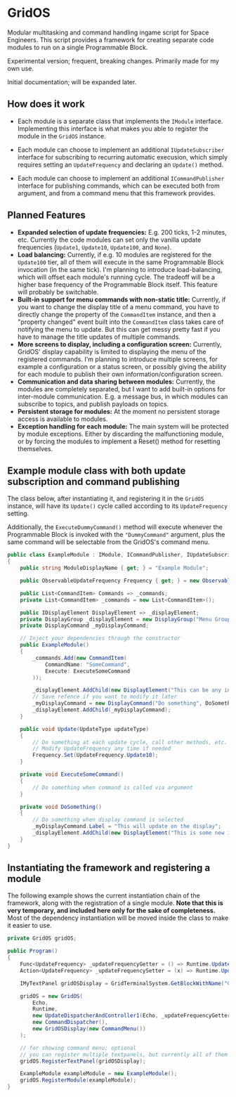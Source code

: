 # GridOS
Modular multitasking and command handling ingame script for Space Engineers. This script provides a framework for creating separate code modules to run on a single Programmable Block.

Experimental version; frequent, breaking changes. Primarily made for my own use.

Initial documentation; will be expanded later.

## How does it work

- Each module is a separate class that implements the `IModule` interface. Implementing this interface is what makes you able to register the module in the `GridOS` instance.

- Each module can choose to implement an additional `IUpdateSubscriber` interface for subscribing to recurring automatic execusion, which simply requires setting an `UpdateFrequency` and declaring an `Update()` method.

- Each module can choose to implement an additional `ICommandPublisher` interface for publishing commands, which can be executed both from argument, and from a command menu that this framework provides.

## Planned Features

- **Expanded selection of update frequencies:** E.g. 200 ticks, 1-2 minutes, etc. Currently the code modules can set only the vanilla update frequencies (`Update1`, `Update10`, `Update100`, and `None`).
- **Load balancing:** Currently, if e.g. 10 modules are registered for the `Update100` tier, all of them will execute in the same Programmable Block invocation (in the same tick). I'm planning to introduce load-balancing, which will offset each module's running cycle. The tradeoff will be a higher base frequency of the Programmable Block itself. This feature will probably be switchable.
- **Built-in support for menu commands with non-static title:** Currently, if you want to change the display title of a menu command, you have to directly change the property of the `CommandItem` instance, and then a "property changed" event built into the `CommandItem` class takes care of notifying the menu to update. But this can get messy pretty fast if you have to manage the title updates of multiple commands.
- **More screens to display, including a configuration screen:** Currently, GridOS' display capability is limited to displaying the menu of the registered commands. I'm planning to introduce multiple screens, for example a configuration or a status screen, or possibly giving the ability for each module to publish their own information/configuration screen.
- **Communication and data sharing between modules:** Currently, the modules are completely separated, but I want to add built-in options for inter-module communication. E.g. a message bus, in which modules can subscribe to topics, and publish payloads on topics.
- **Persistent storage for modules:** At the moment no persistent storage access is available to modules.
- **Exception handling for each module:** The main system will be protected by module exceptions. Either by discarding the malfunctioning module, or by forcing the modules to implement a Reset() method for resetting themselves.

## Example module class with both update subscription and command publishing

The class below, after instantiating it, and registering it in the `GridOS` instance, will have its `Update()` cycle called according to its `UpdateFrequency` setting.

Additionally, the `ExecuteDummyCommand()` method will execute whenever the Programmable Block is invoked with the `"DummyCommand"` argument, plus the same command will be selectable from the GridOS's command menu.

```csharp
public class ExampleModule : IModule, ICommandPublisher, IUpdateSubscriber, IDisplayElementPublisher
{
    public string ModuleDisplayName { get; } = "Example Module";

    public ObservableUpdateFrequency Frequency { get; } = new ObservableUpdateFrequency(UpdateFrequency.Update100);

    public List<CommandItem> Commands => _commands;
    private List<CommandItem> _commands = new List<CommandItem>();

    public IDisplayElement DisplayElement => _displayElement;
    private DisplayGroup _displayElement = new DisplayGroup("Menu Group");
    private DisplayCommand _myDisplayCommand;

    // Inject your dependencies through the constructor
    public ExampleModule()
    {
        _commands.Add(new CommandItem(
            CommandName: "SomeCommand",
            Execute: ExecuteSomeCommand
        ));

        _displayElement.AddChild(new DisplayElement("This can be any information"));
        // Save refence if you want to modify it later
        _myDisplayCommand = new DisplayCommand("Do something", DoSomething);
        _displayElement.AddChild(_myDisplayCommand);
    }

    public void Update(UpdateType updateType)
    {
        // Do something at each update cycle, call other methods, etc.
        // Modify UpdateFrequency any time if needed
        Frequency.Set(UpdateFrequency.Update10);
    }

    private void ExecuteSomeCommand()
    {
        // Do something when command is called via argument
    }

    private void DoSomething()
    {
        // Do something when display command is selected
        _myDisplayCommand.Label = "This will update on the display";
        _displayElement.AddChild(new DisplayElement("This is some new information, dynamically added."));
    }
}
```

## Instantiating the framework and registering a module
The following example shows the current instantiation chain of the framework, along with the registration of a single module. **Note that this is very temporary, and included here only for the sake of completeness.** Most of the dependency instantiation will be moved inside the class to make it easier to use.

```csharp
private GridOS gridOS;

public Program()
{
    Func<UpdateFrequency> _updateFrequencyGetter = () => Runtime.UpdateFrequency;
    Action<UpdateFrequency> _updateFrequencySetter = (x) => Runtime.UpdateFrequency = x;

    IMyTextPanel gridOSDisplay = GridTerminalSystem.GetBlockWithName("GridOSDisplay") as IMyTextPanel;

    gridOS = new GridOS(
        Echo,
        Runtime,
        new UpdateDispatcherAndController1(Echo, _updateFrequencyGetter, _updateFrequencySetter),
        new CommandDispatcher(),
        new GridOSDisplay(new CommandMenu())
    );

    // for showing command menu; optional
    // you can register multiple textpanels, but currently all of them will show the same content
    gridOS.RegisterTextPanel(gridOSDisplay);

    ExampleModule exampleModule = new ExampleModule();
    gridOS.RegisterModule(exampleModule);
}
```
